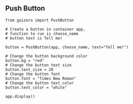 ## Push Button

	from guizero import PushButton
	
    # Create a button in container app,
    # function to run is choose_name
    # button text is Tell me!
    	
	button = PushButton(app, choose_name, text="Tell me!")
	
	# Change the button background color
	button.bg = "red"
	# Change the button text size
	button.text_size = 20
	# Change the button font
	button.font = "Times New Roman"
	# Change the button text_color
	button.text_color = "white"
	
	app.display()
	